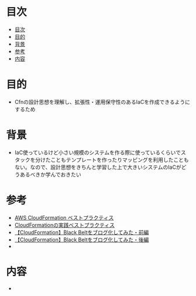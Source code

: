 # 目次
- [目次](#目次)
- [目的](#目的)
- [背景](#背景)
- [参考](#参考)
- [内容](#内容)
# 目的
- Cfnの設計思想を理解し、拡張性・運用保守性のあるIaCを作成できるようにするため
# 背景
- IaC使っているけど小さい規模のシステムを作る際に使っているくらいでスタックを分けたこともテンプレートを作ったりマッピングを利用したこともない。なので、設計思想をきちんと学習した上で大きいシステムのIaCがどうあるべきか学んでおきたい
# 参考
- [AWS CloudFormation ベストプラクティス](https://docs.aws.amazon.com/ja_jp/AWSCloudFormation/latest/UserGuide/best-practices.html)
- [CloudFormationの実践ベストプラクティス](https://qiita.com/uramotot/items/4a55ccad14f44f5006f6)
- [【CloudFormation】Black Beltをブログ化してみた・前編](https://dev.classmethod.jp/articles/blackbelt-cloudformation-2018/)
- [【CloudFormation】Black Beltをブログ化してみた・後編](https://dev.classmethod.jp/articles/blackbelt-cloudformation-2018-2/)
- []()

# 内容
- 
